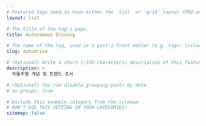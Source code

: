 ```yaml
---
# Featured tags need to have either the `list` or `grid` layout (PRO only).
layout: list

# The title of the tag's page.
title: Autonomous Driving

# The name of the tag, used in a post's front matter (e.g. tags: [<slug>]).
slug: autodrive

# (Optional) Write a short (~150 characters) description of this featured tag.
description: >
  자율주행 개념 및 트렌드 조사

# (Optional) You can disable grouping posts by date.
# no_groups: true

# Exclude this example category from the sitemap.
# DON'T USE THIS SETTING IN YOUR CATEGORIES!
sitemap: false
---
```

